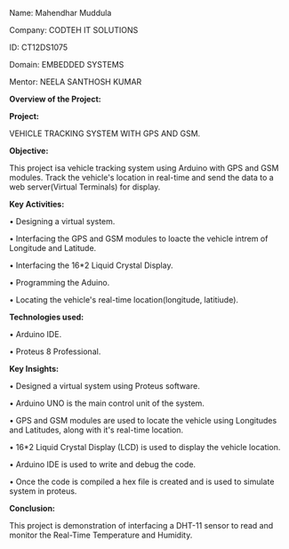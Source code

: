 Name:  Mahendhar Muddula

Company: CODTEH IT SOLUTIONS

ID: CT12DS1075

Domain: EMBEDDED SYSTEMS

Mentor: NEELA SANTHOSH KUMAR 


**Overview of the Project:**

**Project:**

VEHICLE TRACKING SYSTEM WITH GPS AND GSM.

**Objective:**

This project isa vehicle tracking system using Arduino with GPS and GSM modules. Track the vehicle's location in real-time and send the data to a web server(Virtual Terminals) for display.
 
**Key Activities:**

•	Designing a virtual system.

•	Interfacing the GPS and GSM modules to loacte the vehicle intrem of Longitude and Latitude.

•	Interfacing the 16*2 Liquid Crystal Display.

•	Programming the Aduino.

•	Locating the vehicle's real-time location(longitude, latitiude).


**Technologies used:**

•	Arduino IDE.

•	Proteus 8 Professional.


**Key Insights:**

•	Designed a virtual system using Proteus software.

•	Arduino UNO is the main control unit of the system.

•	GPS and GSM modules are used to locate the vehicle using Longitudes and Latitudes, along with it's real-time location.

•	16*2 Liquid Crystal Display (LCD) is used to display the vehicle location.

•	Arduino IDE is used to write and debug the code.

•	Once the code is compiled a hex file is created and is used to simulate system in proteus.

**Conclusion:**

This project is demonstration of interfacing a DHT-11 sensor to read and monitor the Real-Time Temperature and Humidity.

